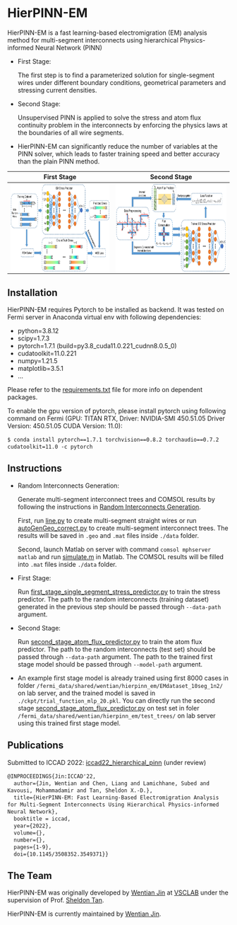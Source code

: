 # HierPINN-EM

HierPINN-EM is a fast learning-based electromigration (EM) analysis method for multi-segment interconnects using hierarchical Physics-informed Neural Network (PINN)

- First Stage:

  The first step is to find a parameterized solution for single-segment wires under different boundary conditions, geometrical parameters and stressing current densities.

- Second Stage:
  
  Unsupervised PINN is applied to solve the stress and atom flux continuity problem in the interconnects by enforcing the physics laws at the boundaries of all wire segments.

- HierPINN-EM can significantly reduce the number of variables at the PINN solver, which leads to faster training speed and better accuracy than the plain PINN method.

First Stage | Second Stage
:-----:|:-----:
<img align="middle" src="./assets/stress_predictor_model.png" alt="first stage"  height=200/> | <img align="middle" src="./assets/flux_predictor_model.png" alt="second stage"  height=200/>


## Installation

HierPINN-EM requires Pytorch to be installed as backend. It was tested on Fermi server in Anaconda virtual env with following dependencies:

- python=3.8.12
- scipy=1.7.3
- pytorch=1.7.1 (build=py3.8_cuda11.0.221_cudnn8.0.5_0)
- cudatoolkit=11.0.221
- numpy=1.21.5
- matplotlib=3.5.1
- ...

Please refer to the [requirements.txt](requirements.txt) file for more info on dependent packages.

To enable the gpu version of pytorch, please install pytorch using following command on Fermi (GPU: TITAN RTX, Driver: NVIDIA-SMI 450.51.05  Driver Version: 450.51.05  CUDA Version: 11.0):
```
$ conda install pytorch==1.7.1 torchvision==0.8.2 torchaudio==0.7.2 cudatoolkit=11.0 -c pytorch
```

## Instructions
- Random Interconnects Generation:

  Generate multi-segment interconnect trees and COMSOL results by following the instructions in [Random Interconnects Generation](https://github.com/wtjin1992/Random_Interconnects_Gen).

  First, run [line.py](https://github.com/wtjin1992/Random_Interconnects_Gen/blob/main/line.py) to create multi-segment straight wires or run [autoGenGeo_correct.py](https://github.com/wtjin1992/Random_Interconnects_Gen/blob/main/autoGenGeo_correct.py) to create multi-segment interconnect trees. The results will be saved in `.geo` and `.mat` files inside `./data` folder.

  Second, launch Matlab on server with command `comsol mphserver matlab` and run [simulate.m](https://github.com/wtjin1992/Random_Interconnects_Gen/blob/main/simulate.m) in Matlab. The COMSOL results will be filled into `.mat` files inside `./data` folder.

- First Stage:

  Run [first_stage_single_segment_stress_predictor.py](first_stage_single_segment_stress_predictor.py) to train the stress predictor. The path to the random interconnects (training dataset) generated in the previous step should be passed through `--data-path` argument.

- Second Stage:

  Run [second_stage_atom_flux_predictor.py](second_stage_atom_flux_predictor.py) to train the atom flux predictor. The path to the random interconnects (test set) should be passed through `--data-path` argument. The path to the trained first stage model should be passed through `--model-path` argument.

- An example first stage model is already trained using first 8000 cases in folder `/fermi_data/shared/wentian/hierpinn_em/EMdataset_10seg_1n2/` on lab server, and the trained model is saved in `./ckpt/trial_function_mlp_20.pkl`. You can directly run the second stage [second_stage_atom_flux_predictor.py](second_stage_atom_flux_predictor.py) on test set in foler `/fermi_data/shared/wentian/hierpinn_em/test_trees/` on lab server using this trained first stage model.

## Publications

Submitted to ICCAD 2022: [iccad22_hierarchical_pinn](https://github.com/wtjin1992/iccad22_hierarchical_pinn) (under review)

```
@INPROCEEDINGS{Jin:ICCAD'22,
  author={Jin, Wentian and Chen, Liang and Lamichhane, Subed and Kavousi, Mohammadamir and Tan, Sheldon X.-D.},
  title={HierPINN-EM: Fast Learning-Based Electromigration Analysis for Multi-Segment Interconnects Using Hierarchical Physics-informed Neural Network}, 
  booktitle = iccad,
  year={2022},
  volume={},
  number={},
  pages={1-9},
  doi={10.1145/3508352.3549371}}
```

## The Team

HierPINN-EM was originally developed by [Wentian Jin](https://vsclab.ece.ucr.edu/people/wentian-jin) at [VSCLAB](https://vsclab.ece.ucr.edu/VSCLAB) under the supervision of Prof. [Sheldon Tan](https://profiles.ucr.edu/app/home/profile/sheldont).

HierPINN-EM is currently maintained by [Wentian Jin](https://vsclab.ece.ucr.edu/people/wentian-jin).

